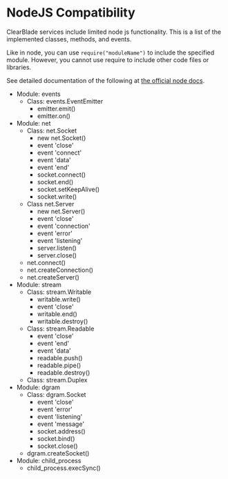 # NodeJS Compatibility

ClearBlade services include limited node js functionality.
This is a list of the implemented classes, methods, and events. 

Like in node, you can use `require("moduleName")` to include the specified module.
However, you cannot use require to include other code files or libraries. 

See detailed documentation of the following at [the official node docs](https://nodejs.org/dist/latest-v16.x/docs/api/).

- Module: events
  - Class: events.EventEmitter
    - emitter.emit()
    - emitter.on()
- Module: net
  - Class: net.Socket
    - new net.Socket()
    - event 'close'
    - event 'connect'
    - event 'data'
    - event 'end'
    - socket.connect()
    - socket.end()
    - socket.setKeepAlive()
    - socket.write()
  - Class net.Server
    - new net.Server()
    - event 'close'
    - event 'connection'
    - event 'error'
    - event 'listening'
    - server.listen()
    - server.close()
  - net.connect()
  - net.createConnection()
  - net.createServer()
- Module: stream
  - Class: stream.Writable
    - writable.write()
    - event 'close'
    - writable.end()
    - writable.destroy()
  - Class: stream.Readable
    - event 'close'
    - event 'end'
    - event 'data'
    - readable.push()
    - readable.pipe()
    - readable.destroy()
  - Class: stream.Duplex
- Module: dgram
  - Class: dgram.Socket
    - event 'close'
    - event 'error'
    - event 'listening'
    - event 'message'
    - socket.address()
    - socket.bind()
    - socket.close()
  - dgram.createSocket()
- Module: child_process
  - child_process.execSync()
